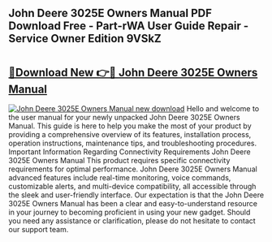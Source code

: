 ## John Deere 3025E Owners Manual PDF Download Free - Part-rWA User Guide Repair - Service Owner Edition 9VSkZ

# <h2><a href="http://bc30741.oget.top/?id=John+Deere+3025E+Owners+Manual">🔗Download New 👉🔴 John Deere 3025E Owners Manual</a></h2>

[![John Deere 3025E Owners Manual new download](https://i.imgur.com/5g1atiW.png)](http://bc30741.oget.top/?id=John+Deere+3025E+Owners+Manual)
Hello and welcome to the user manual for your newly unpacked John Deere 3025E Owners Manual. This guide is here to help you make the most of your product by providing a comprehensive overview of its features, installation process, operation instructions, maintenance tips, and troubleshooting procedures. Important Information Regarding Connectivity Requirements John Deere 3025E Owners Manual This product requires specific connectivity requirements for optimal performance. John Deere 3025E Owners Manual advanced features include real-time monitoring, voice commands, customizable alerts, and multi-device compatibility, all accessible through the sleek and user-friendly interface. Our expectation is that the John Deere 3025E Owners Manual has been a clear and easy-to-understand resource in your journey to becoming proficient in using your new gadget. Should you need any assistance or clarification, please do not hesitate to contact our support team.
